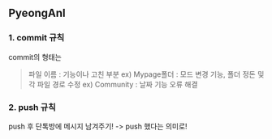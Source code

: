 ## PyeongAnI
### 1. commit 규칙
commit의 형태는
> 파일 이름 : 기능이나 고친 부분
> ex) Mypage폴더 : 모드 변경 기능, 폴더 정돈 및 각 파일 경로 수정 
> ex) Community : 날짜 기능 오류 해결

### 2. push 규칙
push 후 단톡방에 메시지 남겨주기! -> push 했다는 의미로!
